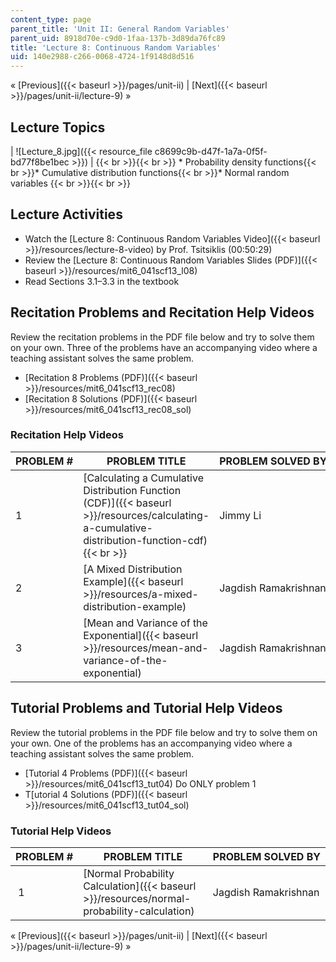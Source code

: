 ```yaml
---
content_type: page
parent_title: 'Unit II: General Random Variables'
parent_uid: 8918d70e-c9d0-1faa-137b-3d89da76fc89
title: 'Lecture 8: Continuous Random Variables'
uid: 140e2988-c266-0068-4724-1f9148d8d516
---
```


« [Previous]({{< baseurl >}}/pages/unit-ii) | [Next]({{< baseurl >}}/pages/unit-ii/lecture-9) »

Lecture Topics
--------------

| ![Lecture_8.jpg]({{< resource_file c8699c9b-d47f-1a7a-0f5f-bd77f8be1bec >}}) |  {{< br >}}{{< br >}} *   Probability density functions{{< br >}}*   Cumulative distribution functions{{< br >}}*   Normal random variables {{< br >}}{{< br >}}  

Lecture Activities
------------------

*   Watch the [Lecture 8: Continuous Random Variables Video]({{< baseurl >}}/resources/lecture-8-video) by Prof. Tsitsiklis (00:50:29)
*   Review the [Lecture 8: Continuous Random Variables Slides (PDF)]({{< baseurl >}}/resources/mit6_041scf13_l08)
*   Read Sections 3.1–3.3 in the textbook

Recitation Problems and Recitation Help Videos
----------------------------------------------

Review the recitation problems in the PDF file below and try to solve them on your own. Three of the problems have an accompanying video where a teaching assistant solves the same problem.

*   [Recitation 8 Problems (PDF)]({{< baseurl >}}/resources/mit6_041scf13_rec08)
*   [Recitation 8 Solutions (PDF)]({{< baseurl >}}/resources/mit6_041scf13_rec08_sol)

### Recitation Help Videos

| PROBLEM # | PROBLEM TITLE | PROBLEM SOLVED BY |
| --- | --- | --- |
| 1 | [Calculating a Cumulative Distribution Function (CDF)]({{< baseurl >}}/resources/calculating-a-cumulative-distribution-function-cdf)  {{< br >}} | Jimmy Li |
| 2 | [A Mixed Distribution Example]({{< baseurl >}}/resources/a-mixed-distribution-example) | Jagdish Ramakrishnan |
| 3 | [Mean and Variance of the Exponential]({{< baseurl >}}/resources/mean-and-variance-of-the-exponential) | Jagdish Ramakrishnan 

Tutorial Problems and Tutorial Help Videos
------------------------------------------

Review the tutorial problems in the PDF file below and try to solve them on your own. One of the problems has an accompanying video where a teaching assistant solves the same problem.

*   [Tutorial 4 Problems (PDF)]({{< baseurl >}}/resources/mit6_041scf13_tut04) Do ONLY problem 1
*   T[utorial 4 Solutions (PDF)]({{< baseurl >}}/resources/mit6_041scf13_tut04_sol)

### Tutorial Help Videos

| PROBLEM # | PROBLEM TITLE | PROBLEM SOLVED BY |
| --- | --- | --- |
|  1 | [Normal Probability Calculation]({{< baseurl >}}/resources/normal-probability-calculation) | Jagdish Ramakrishnan 

« [Previous]({{< baseurl >}}/pages/unit-ii) | [Next]({{< baseurl >}}/pages/unit-ii/lecture-9) »